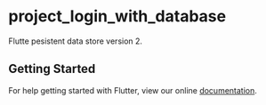 # project_login_with_database

Flutte pesistent data store version 2.

## Getting Started

For help getting started with Flutter, view our online
[documentation](https://flutter.io/).
